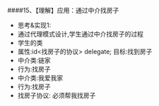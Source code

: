 ####15、【理解】应用：通过中介找房子
* 思考&实现1:
* 通过代理模式设计,学生通过中介找房子的过程
* 学生的类
 * 属性:id<找房子的协议> delegate; 目标:找到房子
* 中介类:链家
 * 行为:找房子
* 中介类:我爱我家
 * 行为:找房子
* 找房子协议: 必须帮我找房子
